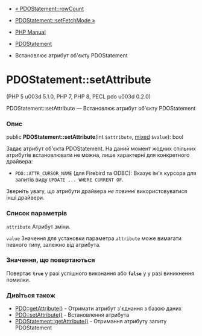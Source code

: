 - [« PDOStatement::rowCount](pdostatement.rowcount.md)
- [PDOStatement::setFetchMode »](pdostatement.setfetchmode.md)

- [PHP Manual](index.md)
- [PDOStatement](class.pdostatement.md)
- Встановлює атрибут об'єкту PDOStatement

# PDOStatement::setAttribute

(PHP 5 u003d 5.1.0, PHP 7, PHP 8, PECL pdo u003d 0.2.0)

PDOStatement::setAttribute — Встановлює атрибут об'єкту PDOStatement

### Опис

public **PDOStatement::setAttribute**(int `$attribute`,
[mixed](language.types.declarations.md#language.types.declarations.mixed)
`$value`): bool

Задає атрибут об'єкта PDOStatement. На даний момент жодних спільних
атрибутів встановлювати не можна, лише характерні для конкретного
драйвера:

- `PDO::ATTR_CURSOR_NAME` (для Firebird та ODBC): Вказує ім'я курсора
для запитів виду `UPDATE ... WHERE CURRENT OF`.

Зверніть увагу, що атрибути драйвера *не повинні* використовуватися
інші драйвери.

### Список параметрів

`attribute`
Атрибут зміни.

`value`
Значення для установки параметра `attribute` може вимагати
певного типу, залежно від атрибута.

### Значення, що повертаються

Повертає **`true`** у разі успішного виконання або **`false`** у
у разі виникнення помилки.

### Дивіться також

- [PDO::getAttribute()](pdo.getattribute.md) - Отримати атрибут
з'єднання з базою даних
- [PDO::setAttribute()](pdo.setattribute.md) - Встановлення атрибута
- [PDOStatement::getAttribute()](pdostatement.getattribute.md) -
Отримання атрибуту запиту PDOStatement
